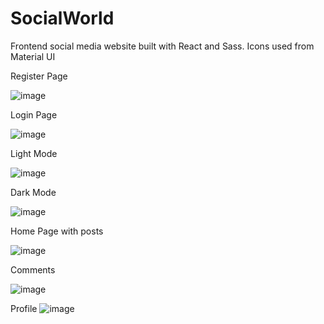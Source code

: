 # SocialWorld
Frontend social media website built with React and Sass. Icons used from Material UI



Register Page

![image](https://user-images.githubusercontent.com/55329336/215322648-c581d075-5d38-4456-bea6-57884822a663.png)



Login Page

![image](https://user-images.githubusercontent.com/55329336/215322670-d4cf9cb5-a922-4cb2-a35b-02b69ece5c2c.png)



Light Mode

![image](https://user-images.githubusercontent.com/55329336/215322516-2705a889-bbcc-42bb-a8d3-867718832a67.png)



Dark Mode

![image](https://user-images.githubusercontent.com/55329336/215322457-aeae168d-fc01-4576-b1be-311c6476975e.png)



Home Page with posts

![image](https://user-images.githubusercontent.com/55329336/215322480-e9e60473-7954-4140-92c4-356993376df0.png)



Comments

![image](https://user-images.githubusercontent.com/55329336/215322923-4c3cf03a-8dd7-4515-b13d-295811efd9eb.png)


Profile
![image](https://user-images.githubusercontent.com/55329336/215322703-e04f7d66-9cc5-4c4f-ac0a-3492fa37930d.png)

